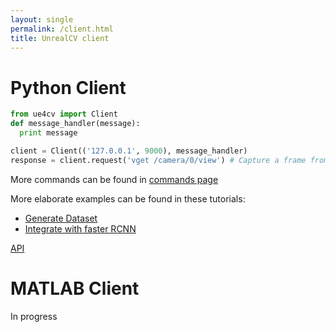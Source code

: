 ```yaml
---
layout: single
permalink: /client.html
title: UnrealCV client
---
```


# Python Client
<div id="python"></div>

```python
from ue4cv import Client
def message_handler(message):
  print message

client = Client(('127.0.0.1', 9000), message_handler)
response = client.request('vget /camera/0/view') # Capture a frame from the game
```
More commands can be found in [commands page](commands.html)

More elaborate examples can be found in these tutorials:

- [Generate Dataset](ipynb_generate_images.html)
- [Integrate with faster RCNN](faster_rcnn.html)

[API](ue4cv.html)

# MATLAB Client
<div id="matlab"></div>

In progress
